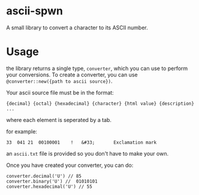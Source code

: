 # ascii-spwn
A small library to convert a character to its ASCII number.

# Usage
the library returns a single type, `converter`, which you can use to perform your conversions. To create a converter, you can use `@converter::new({path to ascii source})`. 

Your ascii source file must be in the format:

```
{decimal} {octal} {hexadecimal} {character} {html value} {description}
...
```

where each element is seperated by a tab.

for example:

```
33	041	21	00100001	!	&#33;	 	Exclamation mark
```

an `ascii.txt` file is provided so you don't have to make your own.

Once you have created your converter, you can do:

```
converter.decimal('U') // 85
converter.binary('U') //  01010101
converter.hexadecimal('U') // 55
```
